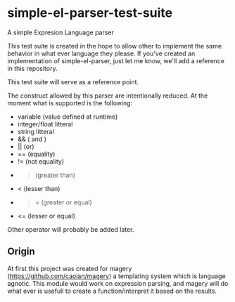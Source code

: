 # simple-el-parser-test-suite
A simple Expresion Language parser

This test suite is created in the hope to allow other to implement the same behavior in what ever language they please.
If you've created an implementation of simple-el-parser, just let me know, we'll add a reference in this repository.

This test suite will serve as a reference point.

The construct allowed by this parser are intentionally reduced.
At the moment what is supported is the following:
- variable (value defined at runtime)
- integer/float litteral
- string litteral
- && ( and )
- || (or)
- == (equality)
- != (not equality)
- > (greater than)
- < (lesser than)
- >= (greater or equal)
- <= (lesser or equal)

Other operator will probably be added later.

Origin
----------

At first this project was created for magery (https://github.com/caolan/magery) a templating system which is language agnotic.
This module would work on expression parsing, and magery will do what ever is usefull to create a function/interpret it based on the results.
